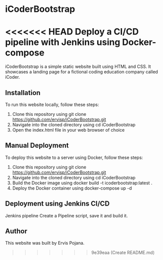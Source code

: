 # iCoderBootstrap
<<<<<<< HEAD
Deploy a CI/CD pipeline with Jenkins using Docker-compose
=======
iCoderBootstrap is a simple static website built using HTML and CSS. It showcases a landing page for a fictional coding education company called iCoder.
 ## Installation
To run this website locally, follow these steps:

1. Clone this repository using git clone https://github.com/ervisp/iCoderBootstrap.git
2. Navigate into the cloned directory using cd iCoderBootstrap
3. Open the index.html file in your web browser of choice
## Manual Deployment
To deploy this website to a server using Docker, follow these steps:

1. Clone this repository using git clone https://github.com/ervisp/iCoderBootstrap.git
2. Navigate into the cloned directory using cd iCoderBootstrap
3. Build the Docker image using docker build -t icoderbootstrap:latest .
4. Deploy the Docker container using docker-compose up -d
## Deployment using Jenkins CI/CD
 Jenkins pipeline
 Create a Pipeline script, save it and build it. 
## Author
This website was built by Ervis Pojana.
>>>>>>> 9e39eaa (Create README.md)

